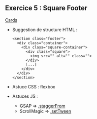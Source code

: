 ## Exercice 5 : Square Footer

[Cards](https://github.com/tonidano/Workshop_AnimJS-GSAP/blob/master/assets/images/footer.gif)

* Suggestion de structure HTML :

      <section class="footer">
        <div class="container">
          <div class="square-container">
            <div class="square">
              <img src="" alt="" class="">
            </div>
            [...]
          </div>
        </div>
      </section>

* Astuce CSS : flexbox

* Astuces JS :
  * GSAP => [.staggerFrom](https://greensock.com/docs/TimelineMax/staggerFrom)
  * ScrollMagic => [.setTween](http://scrollmagic.io/docs/animation.GSAP.html#Scene.setTween)
